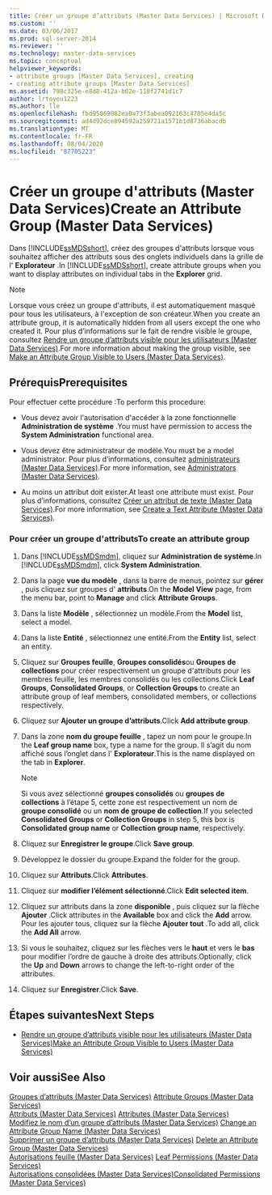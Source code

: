 ```yaml
---
title: Créer un groupe d’attributs (Master Data Services) | Microsoft Docs
ms.custom: ''
ms.date: 03/06/2017
ms.prod: sql-server-2014
ms.reviewer: ''
ms.technology: master-data-services
ms.topic: conceptual
helpviewer_keywords:
- attribute groups [Master Data Services], creating
- creating attribute groups [Master Data Services]
ms.assetid: 798c325e-e8d8-412a-b02e-118f2741d1c7
author: lrtoyou1223
ms.author: lle
ms.openlocfilehash: fbd95869082ea0a73f3abea092163c4705e4da5c
ms.sourcegitcommit: ad4d92dce894592a259721a1571b1d8736abacdb
ms.translationtype: MT
ms.contentlocale: fr-FR
ms.lasthandoff: 08/04/2020
ms.locfileid: "87705223"
---
```

# <a name="create-an-attribute-group-master-data-services"></a><span data-ttu-id="4b574-102">Créer un groupe d'attributs (Master Data Services)</span><span class="sxs-lookup"><span data-stu-id="4b574-102">Create an Attribute Group (Master Data Services)</span></span>
  <span data-ttu-id="4b574-103">Dans [!INCLUDE[ssMDSshort](../includes/ssmdsshort-md.md)], créez des groupes d'attributs lorsque vous souhaitez afficher des attributs sous des onglets individuels dans la grille de l' **Explorateur** .</span><span class="sxs-lookup"><span data-stu-id="4b574-103">In [!INCLUDE[ssMDSshort](../includes/ssmdsshort-md.md)], create attribute groups when you want to display attributes on individual tabs in the **Explorer** grid.</span></span>  
  
> [!NOTE]  
>  <span data-ttu-id="4b574-104">Lorsque vous créez un groupe d'attributs, il est automatiquement masqué pour tous les utilisateurs, à l'exception de son créateur.</span><span class="sxs-lookup"><span data-stu-id="4b574-104">When you create an attribute group, it is automatically hidden from all users except the one who created it.</span></span> <span data-ttu-id="4b574-105">Pour plus d’informations sur le fait de rendre visible le groupe, consultez [Rendre un groupe d’attributs visible pour les utilisateurs &#40;Master Data Services&#41;](make-an-attribute-group-visible-to-users-master-data-services.md).</span><span class="sxs-lookup"><span data-stu-id="4b574-105">For more information about making the group visible, see [Make an Attribute Group Visible to Users &#40;Master Data Services&#41;](make-an-attribute-group-visible-to-users-master-data-services.md).</span></span>  
  
## <a name="prerequisites"></a><span data-ttu-id="4b574-106">Prérequis</span><span class="sxs-lookup"><span data-stu-id="4b574-106">Prerequisites</span></span>  
 <span data-ttu-id="4b574-107">Pour effectuer cette procédure :</span><span class="sxs-lookup"><span data-stu-id="4b574-107">To perform this procedure:</span></span>  
  
-   <span data-ttu-id="4b574-108">Vous devez avoir l'autorisation d'accéder à la zone fonctionnelle **Administration de système** .</span><span class="sxs-lookup"><span data-stu-id="4b574-108">You must have permission to access the **System Administration** functional area.</span></span>  
  
-   <span data-ttu-id="4b574-109">Vous devez être administrateur de modèle.</span><span class="sxs-lookup"><span data-stu-id="4b574-109">You must be a model administrator.</span></span> <span data-ttu-id="4b574-110">Pour plus d’informations, consultez [administrateurs &#40;Master Data Services&#41;](../../2014/master-data-services/administrators-master-data-services.md).</span><span class="sxs-lookup"><span data-stu-id="4b574-110">For more information, see [Administrators &#40;Master Data Services&#41;](../../2014/master-data-services/administrators-master-data-services.md).</span></span>  
  
-   <span data-ttu-id="4b574-111">Au moins un attribut doit exister.</span><span class="sxs-lookup"><span data-stu-id="4b574-111">At least one attribute must exist.</span></span> <span data-ttu-id="4b574-112">Pour plus d’informations, consultez [Créer un attribut de texte &#40;Master Data Services&#41;](../../2014/master-data-services/create-a-text-attribute-master-data-services.md).</span><span class="sxs-lookup"><span data-stu-id="4b574-112">For more information, see [Create a Text Attribute &#40;Master Data Services&#41;](../../2014/master-data-services/create-a-text-attribute-master-data-services.md).</span></span>  
  
### <a name="to-create-an-attribute-group"></a><span data-ttu-id="4b574-113">Pour créer un groupe d'attributs</span><span class="sxs-lookup"><span data-stu-id="4b574-113">To create an attribute group</span></span>  
  
1.  <span data-ttu-id="4b574-114">Dans [!INCLUDE[ssMDSmdm](../includes/ssmdsmdm-md.md)], cliquez sur **Administration de système**.</span><span class="sxs-lookup"><span data-stu-id="4b574-114">In [!INCLUDE[ssMDSmdm](../includes/ssmdsmdm-md.md)], click **System Administration**.</span></span>  
  
2.  <span data-ttu-id="4b574-115">Dans la page **vue du modèle** , dans la barre de menus, pointez sur **gérer** , puis cliquez sur groupes d' **attributs**.</span><span class="sxs-lookup"><span data-stu-id="4b574-115">On the **Model View** page, from the menu bar, point to **Manage** and click **Attribute Groups**.</span></span>  
  
3.  <span data-ttu-id="4b574-116">Dans la liste **Modèle** , sélectionnez un modèle.</span><span class="sxs-lookup"><span data-stu-id="4b574-116">From the **Model** list, select a model.</span></span>  
  
4.  <span data-ttu-id="4b574-117">Dans la liste **Entité** , sélectionnez une entité.</span><span class="sxs-lookup"><span data-stu-id="4b574-117">From the **Entity** list, select an entity.</span></span>  
  
5.  <span data-ttu-id="4b574-118">Cliquez sur **Groupes feuille**, **Groupes consolidés**ou **Groupes de collections** pour créer respectivement un groupe d'attributs pour les membres feuille, les membres consolidés ou les collections.</span><span class="sxs-lookup"><span data-stu-id="4b574-118">Click **Leaf Groups**, **Consolidated Groups**, or **Collection Groups** to create an attribute group of leaf members, consolidated members, or collections respectively.</span></span>  
  
6.  <span data-ttu-id="4b574-119">Cliquez sur **Ajouter un groupe d’attributs**.</span><span class="sxs-lookup"><span data-stu-id="4b574-119">Click **Add attribute group**.</span></span>  
  
7.  <span data-ttu-id="4b574-120">Dans la zone **nom du groupe feuille** , tapez un nom pour le groupe.</span><span class="sxs-lookup"><span data-stu-id="4b574-120">In the **Leaf group name** box, type a name for the group.</span></span> <span data-ttu-id="4b574-121">Il s’agit du nom affiché sous l’onglet dans l' **Explorateur**.</span><span class="sxs-lookup"><span data-stu-id="4b574-121">This is the name displayed on the tab in **Explorer**.</span></span>  
  
    > [!NOTE]  
    >  <span data-ttu-id="4b574-122">Si vous avez sélectionné **groupes consolidés** ou **groupes de collections** à l’étape 5, cette zone est respectivement un nom de **groupe consolidé** ou un **nom de groupe de collection**.</span><span class="sxs-lookup"><span data-stu-id="4b574-122">If you selected **Consolidated Groups** or **Collection Groups** in step 5, this box is **Consolidated group name** or **Collection group name**, respectively.</span></span>  
  
8.  <span data-ttu-id="4b574-123">Cliquez sur **Enregistrer le groupe**.</span><span class="sxs-lookup"><span data-stu-id="4b574-123">Click **Save group**.</span></span>  
  
9. <span data-ttu-id="4b574-124">Développez le dossier du groupe.</span><span class="sxs-lookup"><span data-stu-id="4b574-124">Expand the folder for the group.</span></span>  
  
10. <span data-ttu-id="4b574-125">Cliquez sur **Attributs**.</span><span class="sxs-lookup"><span data-stu-id="4b574-125">Click **Attributes**.</span></span>  
  
11. <span data-ttu-id="4b574-126">Cliquez sur **modifier l’élément sélectionné**.</span><span class="sxs-lookup"><span data-stu-id="4b574-126">Click **Edit selected item**.</span></span>  
  
12. <span data-ttu-id="4b574-127">Cliquez sur attributs dans la zone **disponible** , puis cliquez sur la flèche **Ajouter** .</span><span class="sxs-lookup"><span data-stu-id="4b574-127">Click attributes in the **Available** box and click the **Add** arrow.</span></span> <span data-ttu-id="4b574-128">Pour les ajouter tous, cliquez sur la flèche **Ajouter tout** .</span><span class="sxs-lookup"><span data-stu-id="4b574-128">To add all, click the **Add All** arrow.</span></span>  
  
13. <span data-ttu-id="4b574-129">Si vous le souhaitez, cliquez sur les flèches vers le **haut** et vers le **bas** pour modifier l’ordre de gauche à droite des attributs.</span><span class="sxs-lookup"><span data-stu-id="4b574-129">Optionally, click the **Up** and **Down** arrows to change the left-to-right order of the attributes.</span></span>  
  
14. <span data-ttu-id="4b574-130">Cliquez sur **Enregistrer**.</span><span class="sxs-lookup"><span data-stu-id="4b574-130">Click **Save**.</span></span>  
  
## <a name="next-steps"></a><span data-ttu-id="4b574-131">Étapes suivantes</span><span class="sxs-lookup"><span data-stu-id="4b574-131">Next Steps</span></span>  
  
-   [<span data-ttu-id="4b574-132">Rendre un groupe d’attributs visible pour les utilisateurs &#40;Master Data Services&#41;</span><span class="sxs-lookup"><span data-stu-id="4b574-132">Make an Attribute Group Visible to Users &#40;Master Data Services&#41;</span></span>](make-an-attribute-group-visible-to-users-master-data-services.md)  
  
## <a name="see-also"></a><span data-ttu-id="4b574-133">Voir aussi</span><span class="sxs-lookup"><span data-stu-id="4b574-133">See Also</span></span>  
 <span data-ttu-id="4b574-134">[Groupes d’attributs &#40;Master Data Services&#41;](../../2014/master-data-services/attribute-groups-master-data-services.md) </span><span class="sxs-lookup"><span data-stu-id="4b574-134">[Attribute Groups &#40;Master Data Services&#41;](../../2014/master-data-services/attribute-groups-master-data-services.md) </span></span>  
 <span data-ttu-id="4b574-135">[Attributs &#40;Master Data Services&#41;](../../2014/master-data-services/attributes-master-data-services.md) </span><span class="sxs-lookup"><span data-stu-id="4b574-135">[Attributes &#40;Master Data Services&#41;](../../2014/master-data-services/attributes-master-data-services.md) </span></span>  
 <span data-ttu-id="4b574-136">[Modifiez le nom d’un groupe d’attributs &#40;Master Data Services&#41;](../../2014/master-data-services/change-an-attribute-group-name-master-data-services.md) </span><span class="sxs-lookup"><span data-stu-id="4b574-136">[Change an Attribute Group Name &#40;Master Data Services&#41;](../../2014/master-data-services/change-an-attribute-group-name-master-data-services.md) </span></span>  
 <span data-ttu-id="4b574-137">[Supprimer un groupe d’attributs &#40;Master Data Services&#41;](../../2014/master-data-services/delete-an-attribute-group-master-data-services.md) </span><span class="sxs-lookup"><span data-stu-id="4b574-137">[Delete an Attribute Group &#40;Master Data Services&#41;](../../2014/master-data-services/delete-an-attribute-group-master-data-services.md) </span></span>  
 <span data-ttu-id="4b574-138">[Autorisations feuille &#40;Master Data Services&#41;](../../2014/master-data-services/leaf-permissions-master-data-services.md) </span><span class="sxs-lookup"><span data-stu-id="4b574-138">[Leaf Permissions &#40;Master Data Services&#41;](../../2014/master-data-services/leaf-permissions-master-data-services.md) </span></span>  
 [<span data-ttu-id="4b574-139">Autorisations consolidées &#40;Master Data Services&#41;</span><span class="sxs-lookup"><span data-stu-id="4b574-139">Consolidated Permissions &#40;Master Data Services&#41;</span></span>](../../2014/master-data-services/consolidated-permissions-master-data-services.md)  
  
  
